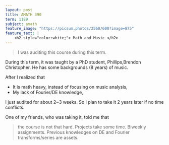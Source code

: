 ```yaml
---
layout: post
title: AMATH 390
term: 1189
subject: amath
feature_image: "https://picsum.photos/2560/600?image=875"
feature_text: |
    <h2 style="color:white;"> Math and Music </h2>
---
```


 > I was auditing this course during this term.

During this term, it was taught by a PhD student, Phillips,Brendon Christopher. He has some backgrounds (8 years) of music.

After I realized that
- It is math heavy, instead of focusing on music analysis,
- My lack of Fourier/DE knowledge,

I just audited for about 2~3 weeks. So I plan to take it 2 years later if no time conflicts.

One of my friends, who was taking it, told me that
> the course is not that hard. Projects take some time. Biweekly assignments. Previous knowledges on DE and Fourier transforms/series are assets.
